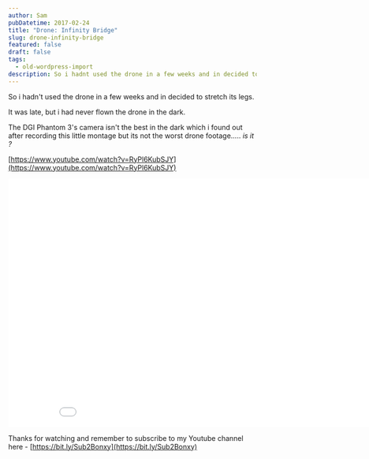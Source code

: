 ```yaml
---
author: Sam
pubDatetime: 2017-02-24
title: "Drone: Infinity Bridge"
slug: drone-infinity-bridge
featured: false
draft: false
tags:
  - old-wordpress-import
description: So i hadnt used the drone in a few weeks and in decided to stretch its legs
---
```

So i hadn't used the drone in a few weeks and in decided to stretch its legs.

It was late, but i had never flown the drone in the dark.

The DGI Phantom 3's camera isn't the best in the dark which i found out after recording this little montage but its not the worst drone footage..... _is it ?_

[https://www.youtube.com/watch?v=RyPl6KubSJY](https://www.youtube.com/watch?v=RyPl6KubSJY)

<iframe width="896" height="504" src="[https://www.youtube.com/embed/RyPl6KubSJY](https://www.youtube.com/embed/RyPl6KubSJY)" title="Infinity Bridge - Night Time Drone Flight" frameborder="0" allow="accelerometer; autoplay; clipboard-write; encrypted-media; gyroscope; picture-in-picture; web-share" referrerpolicy="strict-origin-when-cross-origin" allowfullscreen></iframe>

Thanks for watching and remember to subscribe to my Youtube channel here - [https://bit.ly/Sub2Bonxy](https://bit.ly/Sub2Bonxy)